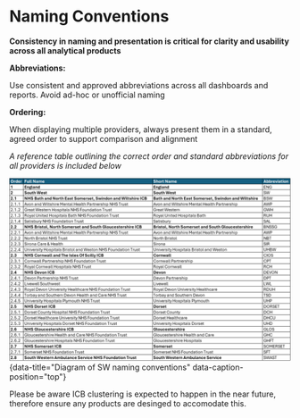 # Naming Conventions

**Consistency in naming and presentation is critical for clarity and usability across all analytical products**

**Abbreviations:**

Use consistent and approved abbreviations across all dashboards and reports. Avoid ad-hoc or unofficial naming

**Ordering:** 

When displaying multiple providers, always present them in a standard, agreed order to support comparison and alignment

*A reference table outlining the correct order and standard abbreviations for all providers is included below*

![Diagram of SW naming conventions](images/naming_conventions.png "Diagram of SW naming conventions"){data-title="Diagram of SW naming conventions" data-caption-position="top"}

Please be aware ICB clustering is expected to happen in the near future, therefore ensure any products are desinged to accomodate this. 
